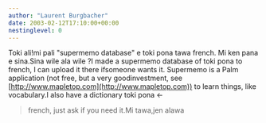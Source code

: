 ```yaml
---
author: "Laurent Burgbacher"
date: 2003-02-12T17:10:00+00:00
nestinglevel: 0
---
```

Toki ali!mi pali "supermemo database" e toki pona tawa french. Mi ken pana e sina.Sina wile ala wile ?I made a supermemo database of toki pona to french, I can upload it there ifsomeone wants it. Supermemo is a Palm application (not free, but a very goodinvestment, see [http://www.mapletop.com](http://www.mapletop.com)) to learn things, like vocabulary.I also have a dictionary toki pona <-
> french, just ask if you need it.Mi tawa,jen alawa